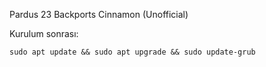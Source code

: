 Pardus 23 Backports Cinnamon (Unofficial)

Kurulum sonrası:

```
sudo apt update && sudo apt upgrade && sudo update-grub
```
